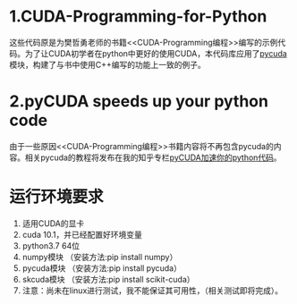 # 1.CUDA-Programming-for-Python
这些代码原是为樊哲勇老师的书籍<<CUDA-Programming编程>>编写的示例代码。为了让CUDA初学者在python中更好的使用CUDA，本代码库应用了[pycuda](https://mathema.tician.de/software/pycuda/)模块，构建了与书中使用C++编写的功能上一致的例子。

# 2.pyCUDA speeds up your python code
由于一些原因<<CUDA-Programming编程>>书籍内容将不再包含pycuda的内容。相关pycuda的教程将发布在我的知乎专栏[pyCUDA加速你的python代码](https://zhuanlan.zhihu.com/c_1225467129270927360)。

# 运行环境要求
1. 适用CUDA的显卡
2. cuda 10.1，并已经配置好环境变量
3. python3.7 64位
4. numpy模块  （安装方法:pip install numpy）
5. pycuda模块 （安装方法:pip install pycuda）
6. skcuda模块 （安装方法:pip install scikit-cuda）
7. 注意：尚未在linux进行测试，我不能保证其可用性，（相关测试即将完成）。
